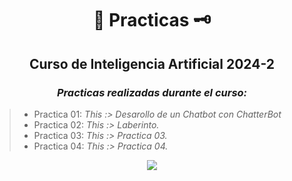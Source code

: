 <div align="center">

#  📜 Practicas 🗝️

##   Curso de Inteligencia Artificial 2024-2
 
###  <em> Practicas realizadas durante el curso: </em>
</div>

> -  Practica 01: <em> This :> Desarollo de un Chatbot con ChatterBot </em>
> -  Practica 02: <em> This :> Laberinto. </em>
> -  Practica 03: <em> This :> Practica 03. </em>
> -  Practica 04: <em> This :> Practica 04. </em>



<div align="center">

[![](https://media.giphy.com/media/l4JzdwJ33hz12Gw6s/giphy.gif)](https://www.youtube.com/watch?v=d55ELY17CFM)

</div>

